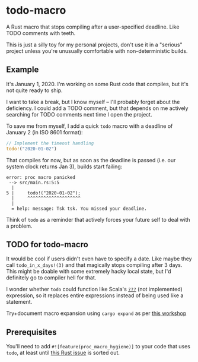 # todo-macro

A Rust macro that stops compiling after a user-specified deadline. Like TODO comments with teeth.

This is just a silly toy for my personal projects, don't use it in a "serious" project unless you're unusually comfortable with non-deterministic builds.

## Example

It's January 1, 2020. I'm working on some Rust code that compiles, but it's not quite ready to ship. 

I want to take a break, but I know myself – I'll probably forget about the deficiency. I could add a TODO comment, but that depends on me actively searching for TODO comments next time I open the project.

To save me from myself, I add a quick `todo` macro with a deadline of January 2 (in ISO 8601 format):

```rust
// Implement the timeout handling
todo!("2020-01-02")
```

That compiles for now, but as soon as the deadline is passed (i.e. our system clock returns Jan 3), builds start failing:

```
error: proc macro panicked
 --> src/main.rs:5:5
  |
5 |     todo!("2020-01-02");
  |     ^^^^^^^^^^^^^^^^^^^^
  |
  = help: message: Tsk tsk. You missed your deadline.
```

Think of `todo` as a reminder that actively forces your future self to deal with a problem.

## TODO for todo-macro

It would be cool if users didn't even have to specify a date. Like maybe they call `todo_in_x_days!(3)` and that magically stops compiling after 3 days. This might be doable with some extremely hacky local state, but I'd definitely go to compiler hell for that.

I wonder whether `todo` could function like Scala's [`???`](https://alvinalexander.com/scala/what-does-three-question-marks-in-scala-mean) (not implemented) expression, so it replaces entire expressions instead of being used like a statement.

Try+document macro expansion using `cargo expand` as per [this workshop](https://github.com/dtolnay/proc-macro-workshop#debugging-tips)

## Prerequisites

You'll need to add `#![feature(proc_macro_hygiene)]` to your code that uses `todo`, at least until [this Rust issue](https://github.com/rust-lang/rust/issues/54727) is sorted out.
